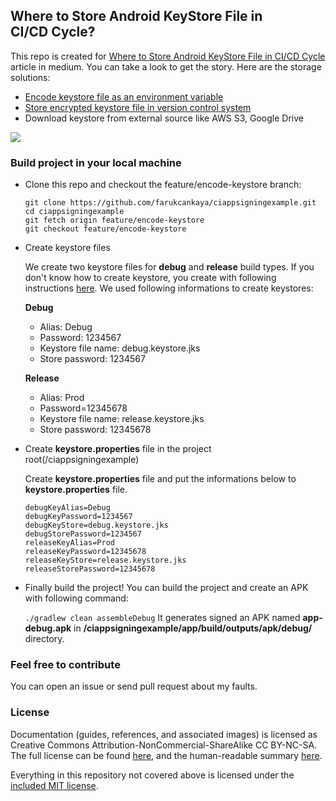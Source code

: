 ## Where to Store Android KeyStore File in CI/CD Cycle?
This repo is created for <a href="https://medium.com/@farukcankaya/where-to-store-android-keystore-file-in-ci-cd-cycle-2365f4e02e57">Where to Store Android KeyStore File in CI/CD Cycle</a> article in medium. You can take a look to get the story.
Here are the storage solutions:
- <a href="https://github.com/farukcankaya/ciappsigningexample/tree/feature/encode-keystore">Encode keystore file as an environment variable</a>
- <a href="https://github.com/farukcankaya/ciappsigningexample/tree/feature/encrypted-keystore">Store encrypted keystore file in version control system</a>
- Download keystore from external source like AWS S3, Google Drive

<img src="https://github.com/farukcankaya/ciappsigningexample/raw/development/art/art.png" />

### Build project in your local machine
- Clone this repo and checkout the feature/encode-keystore branch:
   ```
   git clone https://github.com/farukcankaya/ciappsigningexample.git
   cd ciappsigningexample
   git fetch origin feature/encode-keystore
   git checkout feature/encode-keystore
   ```
   
- Create keystore files

   We create two keystore files for **debug** and **release** build types. If you don't know how to create keystore, you create with following instructions <a href="https://developer.android.com/studio/publish/app-signing#generate-key">here</a>.
   We used following informations to create keystores:

   **Debug**
   - Alias: Debug
   - Password: 1234567
   - Keystore file name: debug.keystore.jks
   - Store password: 1234567
   
   **Release**
   - Alias: Prod
   - Password=12345678
   - Keystore file name: release.keystore.jks
   - Store password: 12345678
- Create **keystore.properties** file in the project root(/ciappsigningexample)

   Create **keystore.properties** file and put the informations below to **keystore.properties** file.
   
   ```
   debugKeyAlias=Debug
   debugKeyPassword=1234567
   debugKeyStore=debug.keystore.jks
   debugStorePassword=1234567
   releaseKeyAlias=Prod
   releaseKeyPassword=12345678
   releaseKeyStore=release.keystore.jks
   releaseStorePassword=12345678
   ```
   
- Finally build the project!
   You can build the project and create an APK with following command:
   
   `./gradlew clean assembleDebug`
   It generates signed an APK named **app-debug.apk** in **/ciappsigningexample/app/build/outputs/apk/debug/** directory.

### Feel free to contribute
You can open an issue or send pull request about my faults.

### License
Documentation (guides, references, and associated images) is licensed as Creative Commons Attribution-NonCommercial-ShareAlike CC BY-NC-SA. The full license can be found [here](http://creativecommons.org/licenses/by-nc-sa/4.0/legalcode), and the human-readable summary [here](http://creativecommons.org/licenses/by-nc-sa/4.0/).

Everything in this repository not covered above is licensed under the [included MIT license](LICENSE).
